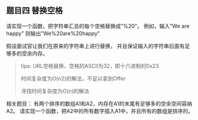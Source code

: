 ## 题目四 替换空格
请实现一个函数，把字符串汇总的每个空格替换成"%20"。
例如，输入"We are happy"
则输出"We%20are%20happy"

假设面试官让我们在原来的字符串上进行替换，
并且保证输入的字符串后面有足够多的空余内存。


> tips: URL空格替换，空格的ASCII为32，即十六进制的0x23
>
> 时间复杂度为O(n2)的解法，不足以拿到Offer
>
> 寻找时间复杂度为O(n)的解法
>
>
>

相关题目：
有两个排序的数组A1和A2，内存在A1的末尾有足够多的空余空间容纳A2。
请实现一个函数，把A2中的所有数字插入A1中，并且所有的数组是排序的。
